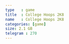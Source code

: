 ```yaml
---
type   : game
title  : College Hoops 2K8
name   : College Hoops 2K8
categories: [game]
size: 2.1 GB
telegram : 270
---
```


